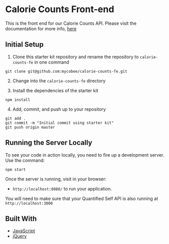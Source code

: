 # Calorie Counts Front-end

This is the front end for our Calorie Counts API.  Please visit the documentation for more info, [here](https://github.com/lpile/calorie-counts)

## Initial Setup

1. Clone this starter kit repository and rename the repository to `calorie-counts-fe` in one command

  ```shell
  git clone git@github.com:mycobee/calorie-counts-fe.git
  ```
2. Change into the `calorie-counts-fe` directory

3. Install the dependencies of the starter kit

  ```shell
  npm install
  ```

4. Add, commit, and push up to your repository

  ```shell
  git add .
  git commit -m "Initial commit using starter kit"
  git push origin master
  ```

## Running the Server Locally

To see your code in action locally, you need to fire up a development server. Use the command:

```shell
npm start
```

Once the server is running, visit in your browser:

* `http://localhost:8080/` to run your application.

You will need to make sure that your Quantified Self API is also running at `http://localhost:3000`



## Built With

* [JavaScript](https://www.javascript.com/)
* [jQuery](https://jquery.com/)


